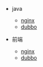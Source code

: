 <!-- 导航栏 -->
* java
    * [nginx](./nginx/001-java架构师直通车-nginx)
    * [dubbo]()

* 前端
    * [nginx](./nginx/001-java架构师直通车-nginx)
    * [dubbo]()